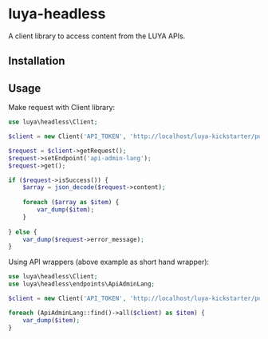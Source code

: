 # luya-headless

A client library to access content from the LUYA APIs.

## Installation


## Usage

Make request with Client library:

```php
use luya\headless\Client;

$client = new Client('API_TOKEN', 'http://localhost/luya-kickstarter/public_html/admin');

$request = $client->getRequest();
$request->setEndpoint('api-admin-lang');
$request->get();

if ($request->isSuccess()) {
    $array = json_decode($request->content);
    
    foreach ($array as $item) {
        var_dump($item);
    }
    
} else {
    var_dump($request->error_message);
}
```

Using API wrappers (above example as short hand wrapper):

```php
use luya\headless\Client;
use luya\headless\endpoints\ApiAdminLang;

$client = new Client('API_TOKEN', 'http://localhost/luya-kickstarter/public_html/admin');

foreach (ApiAdminLang::find()->all($client) as $item) {
    var_dump($item);
}
```
